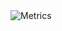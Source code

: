 <picture>
  <img src="https://gist.githubusercontent.com/PenguinCaptain/57e99356837228d0fadd9f06aa0200b0/raw/84071b34177923a5e2eb9aefc0db684b8a9c357b/github-metrics.svg" alt="Metrics">
</picture>
